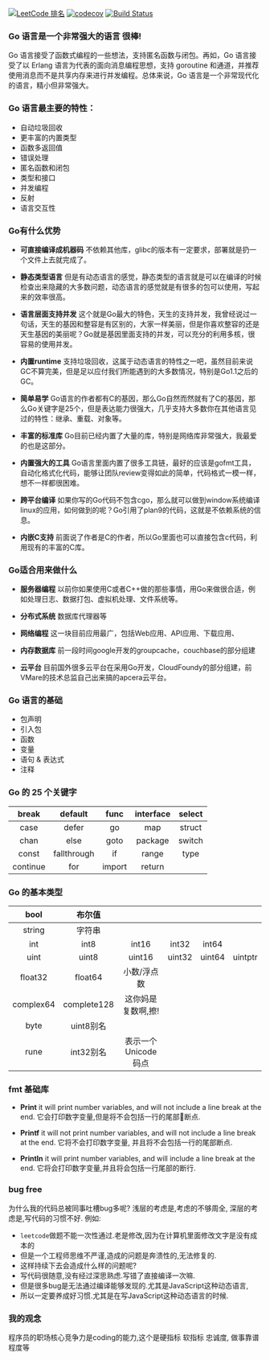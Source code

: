 
[![LeetCode 排名](https://img.shields.io/badge/pengliheng-6-blue.svg)](https://leetcode.com/pengliheng/)
[![codecov](https://codecov.io/gh/pengliheng/teetcode/branch/master/graph/badge.svg)](https://codecov.io/gh/aQuaYi/LeetCode-in-Go)
[![Build Status](https://www.travis-ci.org/pengliheng/leetcode.svg?branch=master)](https://www.travis-ci.org/aQuaYi/LeetCode-in-Go)


### Go 语言是一个非常强大的语言 很棒!

Go 语言接受了函数式编程的一些想法，支持匿名函数与闭包。再如，Go 语言接受了以 Erlang 语言为代表的面向消息编程思想，支持 goroutine 和通道，并推荐使用消息而不是共享内存来进行并发编程。总体来说，Go 语言是一个非常现代化的语言，精小但非常强大。



### Go 语言最主要的特性：
- 自动垃圾回收
- 更丰富的内置类型
- 函数多返回值
- 错误处理
- 匿名函数和闭包
- 类型和接口
- 并发编程
- 反射
- 语言交互性

### Go有什么优势
- **可直接编译成机器码** 不依赖其他库，glibc的版本有一定要求，部署就是扔一个文件上去就完成了。
  
- **静态类型语言** 但是有动态语言的感觉，静态类型的语言就是可以在编译的时候检查出来隐藏的大多数问题，动态语言的感觉就是有很多的包可以使用，写起来的效率很高。
  
- **语言层面支持并发** 这个就是Go最大的特色，天生的支持并发，我曾经说过一句话，天生的基因和整容是有区别的，大家一样美丽，但是你喜欢整容的还是天生基因的美丽呢？Go就是基因里面支持的并发，可以充分的利用多核，很容易的使用并发。
  
- **内置runtime** 支持垃圾回收，这属于动态语言的特性之一吧，虽然目前来说GC不算完美，但是足以应付我们所能遇到的大多数情况，特别是Go1.1之后的GC。

- **简单易学** Go语言的作者都有C的基因，那么Go自然而然就有了C的基因，那么Go关键字是25个，但是表达能力很强大，几乎支持大多数你在其他语言见过的特性：继承、重载、对象等。

- **丰富的标准库** Go目前已经内置了大量的库，特别是网络库非常强大，我最爱的也是这部分。

- **内置强大的工具** Go语言里面内置了很多工具链，最好的应该是gofmt工具，自动化格式化代码，能够让团队review变得如此的简单，代码格式一模一样，想不一样都很困难。

- **跨平台编译** 如果你写的Go代码不包含cgo，那么就可以做到window系统编译linux的应用，如何做到的呢？Go引用了plan9的代码，这就是不依赖系统的信息。

- **内嵌C支持** 前面说了作者是C的作者，所以Go里面也可以直接包含c代码，利用现有的丰富的C库。



### Go适合用来做什么
- **服务器编程** 以前你如果使用C或者C++做的那些事情，用Go来做很合适，例如处理日志、数据打包、虚拟机处理、文件系统等。

- **分布式系统** 数据库代理器等

- **网络编程** 这一块目前应用最广，包括Web应用、API应用、下载应用、

- **内存数据库** 前一段时间google开发的groupcache，couchbase的部分组建

- **云平台** 目前国外很多云平台在采用Go开发，CloudFoundy的部分组建，前VMare的技术总监自己出来搞的apcera云平台。


### Go 语言的基础

- 包声明
- 引入包
- 函数
- 变量
- 语句 & 表达式
- 注释

### Go 的 25 个关键字

|  break   |   default   |  func  | interface | select |
| :------: | :---------: | :----: | :-------: | :----: |
|   case   |    defer    |   go   |    map    | struct |
|   chan   |    else     |  goto  |  package  | switch |
|  const   | fallthrough |   if   |   range   |  type  |
| continue |     for     | import |  return   |

### Go 的基本类型
|   bool    |   布尔值    |                       |        |        |         |
| :-------: | :---------: | :-------------------: | :----: | :----: | :-----: |
|  string   |   字符串    |
|    int    |    int8     |         int16         | int32  | int64  |
|   uint    |    uint8    |        uint16         | uint32 | uint64 | uintptr |
|  float32  |   float64   |      小数/浮点数      |
| complex64 | complete128 |  这你妈是复数啊,擦!   |
|   byte    |  uint8别名  |
|   rune    |  int32别名  | 表示一个 Unicode 码点 |


### fmt 基础库
- **Print** 
  it will print number variables, and will not include a line break at the end.
  它会打印数字变量,但是将不会包括一行的尾部断点.

- **Printf** 
  it will not print number variables, and will not include a line break at the end.
  它将不会打印数字变量, 并且将不会包括一行的尾部断点.

- **Println** 
  it will print number variables, and will include a line break at the end.
  它将会打印数字变量,并且将会包括一行尾部的断行.



### bug free
为什么我的代码总被同事吐槽bug多呢?
浅层的考虑是,考虑的不够周全,
深层的考虑是,写代码的习惯不好.
例如:
- `leetcode`做题不能一次性通过.老是修改,因为在计算机里面修改文字是没有成本的
- 但是一个工程师思维不严谨,造成的问题是奔溃性的,无法修复的.
- 这样持续下去会造成什么样的问题呢?
- 写代码很随意,没有经过深思熟虑.写错了直接编译一次嘛.
- 但是很多bug是无法通过编译能够发现的.尤其是JavaScript这种动态语言,
- 所以一定要养成好习惯.尤其是在写JavaScript这种动态语言的时候.


### 我的观念
程序员的职场核心竞争力是coding的能力,这个是硬指标
软指标 忠诚度, 做事靠谱程度等